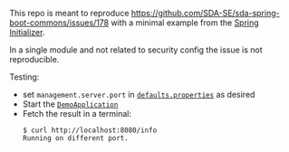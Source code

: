 This repo is meant to reproduce https://github.com/SDA-SE/sda-spring-boot-commons/issues/178 with
a minimal example from the [Spring Initializer](https://start.spring.io).

In a single module and not related to security config the issue is not reproducible.

Testing:

- set `management.server.port` in
  [`defaults.properties`](src/main/resources/com/example/config/management/defaults.properties)
  as desired
- Start the [`DemoApplication`](src/main/java/com/example/demo/DemoApplication.java)
- Fetch the result in a terminal:
  ```console
  $ curl http://localhost:8080/info
  Running on different port.
  ```